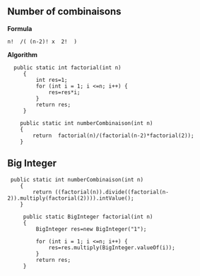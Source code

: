 ## Number of combinaisons
**Formula**

    n!  /( (n-2)! x  2!  )

**Algorithm**

      public static int factorial(int n)
         {
             int res=1;
             for (int i = 1; i <=n; i++) {
                 res=res*i;
             }
             return res;
         }
       
        public static int numberCombinaison(int n)
        {
            return  factorial(n)/(factorial(n-2)*factorial(2));
        }

## Big Integer

     public static int numberCombinaison(int n)
        {
            return ((factorial(n)).divide((factorial(n-2)).multiply(factorial(2)))).intValue();
        }
    
         public static BigInteger factorial(int n)
         {
             BigInteger res=new BigInteger("1");
            
             for (int i = 1; i <=n; i++) {
                 res=res.multiply(BigInteger.valueOf(i));
             }
             return res;
         }
